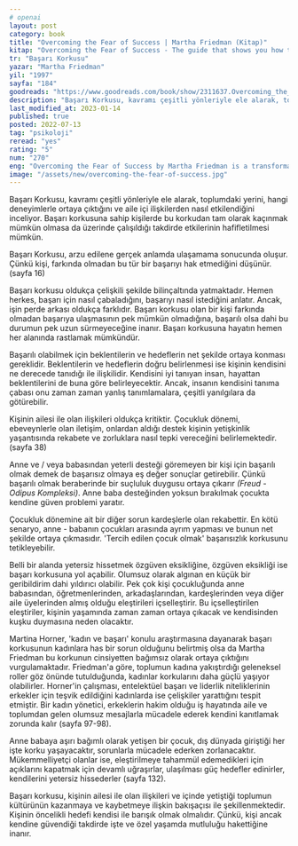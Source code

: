 ```yaml
---
# openai
layout: post
category: book
title: "Overcoming the Fear of Success | Martha Friedman (Kitap)"
kitap: "Overcoming the Fear of Success - The guide that shows you how to break your self-destructive patterns - to get the love and the life you deserve"
tr: "Başarı Korkusu"
yazar: "Martha Friedman"
yil: "1997"
sayfa: "184"
goodreads: "https://www.goodreads.com/book/show/2311637.Overcoming_the_Fear_of_Success"
description: "Başarı Korkusu, kavramı çeşitli yönleriyle ele alarak, toplumdaki yerini, hangi deneyimlerle ortaya çıktığını ve aile içi ilişkilerden nasıl etkilendiğini inceliyor."
last_modified_at: 2023-01-14
published: true
posted: 2022-07-13
tag: "psikoloji"
reread: "yes"
rating: "5"
num: "270"
eng: "Overcoming the Fear of Success by Martha Friedman is a transformative guide that helps individuals break free from self-destructive patterns, conquer the fear of success, and create a life filled with love, fulfillment, and authenticity."
image: "/assets/new/overcoming-the-fear-of-success.jpg"
---
```


Başarı Korkusu, kavramı çeşitli yönleriyle ele alarak, toplumdaki yerini, hangi deneyimlerle ortaya çıktığını ve aile içi ilişkilerden nasıl etkilendiğini inceliyor. Başarı korkusuna sahip kişilerde bu korkudan tam olarak kaçınmak mümkün olmasa da üzerinde çalışıldığı takdirde etkilerinin hafifletilmesi mümkün.

Başarı Korkusu, arzu edilene gerçek anlamda ulaşamama sonucunda oluşur. Çünkü kişi, farkında olmadan bu tür bir başarıyı hak etmediğini düşünür. (sayfa 16)

Başarı korkusu oldukça çelişkili şekilde bilinçaltında yatmaktadır. Hemen herkes, başarı için nasıl çabaladığını, başarıyı nasıl istediğini anlatır. Ancak, işin perde arkası oldukça farklıdır. Başarı korkusu olan bir kişi farkında olmadan başarıya ulaşmasının pek mümkün olmadığına, başarılı olsa dahi bu durumun pek uzun sürmeyeceğine inanır. Başarı korkusuna hayatın hemen her alanında rastlamak mümkündür.

Başarılı olabilmek için beklentilerin ve hedeflerin net şekilde ortaya konması gereklidir. Beklentilerin ve hedeflerin doğru belirlenmesi ise kişinin kendisini ne derecede tanıdığı ile ilişkilidir. Kendisini iyi tanıyan insan, hayattan beklentilerini de buna göre belirleyecektir. Ancak, insanın kendisini tanıma çabası onu zaman zaman yanlış tanımlamalara, çeşitli yanılgılara da götürebilir.

Kişinin ailesi ile olan ilişkileri oldukça kritiktir. Çocukluk dönemi, ebeveynlerle olan iletişim, onlardan aldığı destek kişinin yetişkinlik yaşantısında rekabete ve zorluklara nasıl tepki vereceğini belirlemektedir. (sayfa 38)

Anne ve / veya babasından yeterli desteği göremeyen bir kişi için başarılı olmak demek de başarısız olmaya eş değer sonuçlar getirebilir. Çünkü başarılı olmak beraberinde bir suçluluk duygusu ortaya çıkarır _(Freud - Odipus Kompleksi)_. Anne baba desteğinden yoksun bırakılmak çocukta kendine güven problemi yaratır.

Çocukluk dönemine ait bir diğer sorun kardeşlerle olan rekabettir. En kötü senaryo, anne - babanın çocukları arasında ayrım yapması ve bunun net şekilde ortaya çıkmasıdır. 'Tercih edilen çocuk olmak' başarısızlık korkusunu tetikleyebilir.

Belli bir alanda yetersiz hissetmek özgüven eksikliğine, özgüven eksikliği ise başarı korkusuna yol açabilir. Olumsuz olarak algınan en küçük bir geribildirim dahi yıldırıcı olabilir. Pek çok kişi çocukluğunda anne babasından, öğretmenlerinden, arkadaşlarından, kardeşlerinden veya diğer aile üyelerinden almış olduğu eleştirileri içselleştirir. Bu içselleştirilen eleştiriler, kişinin yaşamında zaman zaman ortaya çıkacak ve kendisinden kuşku duymasına neden olacaktır.

Martina Horner, 'kadın ve başarı' konulu araştırmasına dayanarak başarı korkusunun kadınlara has bir sorun olduğunu belirtmiş olsa da Martha Friedman bu korkunun cinsiyetten bağımsız olarak ortaya çıktığını vurgulamaktadır. Friedman'a göre, toplumun kadına yakıştırdığı geleneksel roller göz önünde tutulduğunda, kadınlar korkularını daha güçlü yaşıyor olabilirler. Horner'in çalışması, entelektüel başarı ve liderlik niteliklerinin erkekler için teşvik edildiğini kadınlarda ise çelişkiler yarattığını tespit etmiştir. Bir kadın yönetici, erkeklerin hakim olduğu iş hayatında aile ve toplumdan gelen olumsuz mesajlarla mücadele ederek kendini kanıtlamak zorunda kalır (sayfa 97-98).

Anne babaya aşırı bağımlı olarak yetişen bir çocuk, dış dünyada giriştiği her işte korku yaşayacaktır, sorunlarla mücadele ederken zorlanacaktır. Mükemmelliyetçi olanlar ise, eleştirilmeye tahammül edemedikleri için açıklarını kapatmak için devamlı uğraşırlar, ulaşılması güç hedefler edinirler, kendilerini yetersiz hissederler (sayfa 132).

Başarı korkusu, kişinin ailesi ile olan ilişkileri ve içinde yetiştiği toplumun kültürünün kazanmaya ve kaybetmeye ilişkin bakışaçısı ile şekillenmektedir. Kişinin öncelikli hedefi kendisi ile barışık olmak olmalıdır. Çünkü, kişi ancak kendine güvendiği takdirde işte ve özel yaşamda mutluluğu hakettiğine inanır.
